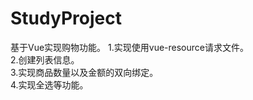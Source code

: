 # StudyProject
基于Vue实现购物功能。
1.实现使用vue-resource请求文件。  
2.创建列表信息。  
3.实现商品数量以及金额的双向绑定。  
4.实现全选等功能。  
